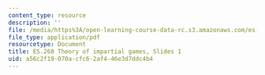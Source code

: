 ```yaml
---
content_type: resource
description: ''
file: /media/https%3A/open-learning-course-data-rc.s3.amazonaws.com/es-268-the-mathematics-in-toys-and-games-spring-2010/a56c2f19070acfc62af446e3d7ddc4b4_MITES_268S10_Ses1_slides.pdf
file_type: application/pdf
resourcetype: Document
title: ES.268 Theory of impartial games, Slides 1
uid: a56c2f19-070a-cfc6-2af4-46e3d7ddc4b4
---
```


